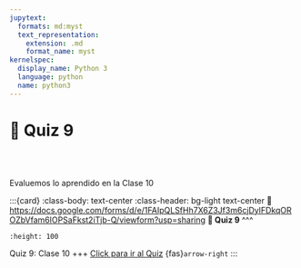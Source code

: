 ```yaml
---
jupytext:
  formats: md:myst
  text_representation:
    extension: .md
    format_name: myst
kernelspec:
  display_name: Python 3
  language: python
  name: python3
---
```


# 🔨 Quiz 9

<div>
    <p style="color:transparent">---------------------------------------------------------------------------------------------------------------------------------------------</p>
</div>

Evaluemos lo aprendido en la Clase 10

:::{card}
:class-body: text-center
:class-header: bg-light text-center
:link: https://docs.google.com/forms/d/e/1FAIpQLSfHh7X6Z3Jf3m6cjDylFDkqOROZbVfam6lOPSaFkst2iTjb-Q/viewform?usp=sharing
**💬 Quiz 9**
^^^
```{image} https://upload.wikimedia.org/wikipedia/commons/thumb/c/c2/Google_Forms_logo_%282014-2020%29.svg/1489px-Google_Forms_logo_%282014-2020%29.svg.png
:height: 100
```

Quiz 9: Clase 10
+++
[Click para ir al Quiz](https://docs.google.com/forms/d/e/1FAIpQLSfHh7X6Z3Jf3m6cjDylFDkqOROZbVfam6lOPSaFkst2iTjb-Q/viewform?usp=sharing) {fas}`arrow-right`
:::